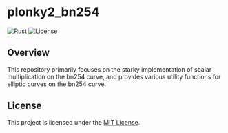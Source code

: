 # plonky2_bn254

![Rust](https://img.shields.io/badge/language-Rust-orange.svg)
![License](https://img.shields.io/badge/license-MIT-blue.svg)

## Overview

This repository primarily focuses on the starky implementation of scalar multiplication on the bn254 curve, and provides various utility functions for elliptic curves on the bn254 curve.

## License

This project is licensed under the [MIT License](LICENSE).
